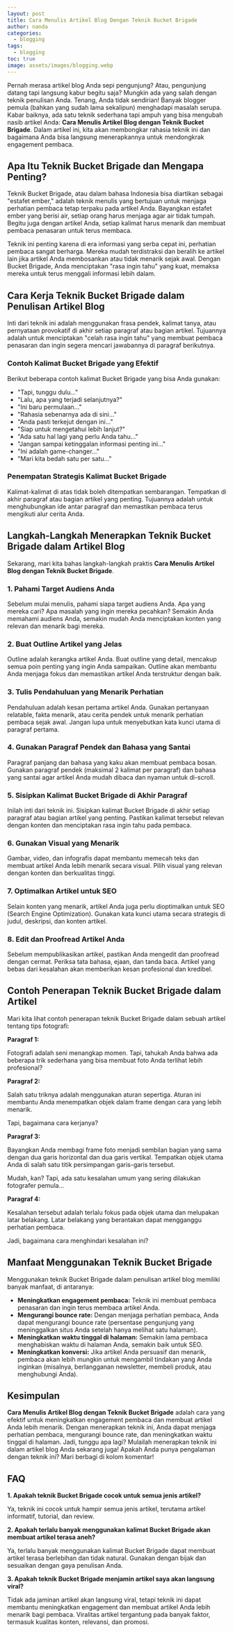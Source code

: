 ```yaml
---
layout: post
title: Cara Menulis Artikel Blog Dengan Teknik Bucket Brigade
author: nanda
categories:
  - blogging
tags:
  - blogging
toc: true
image: assets/images/blogging.webp
---
```



Pernah merasa artikel blog Anda sepi pengunjung? Atau, pengunjung datang tapi langsung kabur begitu saja? Mungkin ada yang salah dengan teknik penulisan Anda. Tenang, Anda tidak sendirian! Banyak blogger pemula (bahkan yang sudah lama sekalipun) menghadapi masalah serupa. Kabar baiknya, ada satu teknik sederhana tapi ampuh yang bisa mengubah nasib artikel Anda: **Cara Menulis Artikel Blog dengan Teknik Bucket Brigade**. Dalam artikel ini, kita akan membongkar rahasia teknik ini dan bagaimana Anda bisa langsung menerapkannya untuk mendongkrak engagement pembaca.

## Apa Itu Teknik Bucket Brigade dan Mengapa Penting?

Teknik Bucket Brigade, atau dalam bahasa Indonesia bisa diartikan sebagai "estafet ember," adalah teknik menulis yang bertujuan untuk menjaga perhatian pembaca tetap terpaku pada artikel Anda. Bayangkan estafet ember yang berisi air, setiap orang harus menjaga agar air tidak tumpah. Begitu juga dengan artikel Anda, setiap kalimat harus menarik dan membuat pembaca penasaran untuk terus membaca.

Teknik ini penting karena di era informasi yang serba cepat ini, perhatian pembaca sangat berharga. Mereka mudah terdistraksi dan beralih ke artikel lain jika artikel Anda membosankan atau tidak menarik sejak awal. Dengan Bucket Brigade, Anda menciptakan "rasa ingin tahu" yang kuat, memaksa mereka untuk terus menggali informasi lebih dalam.

## Cara Kerja Teknik Bucket Brigade dalam Penulisan Artikel Blog

Inti dari teknik ini adalah menggunakan frasa pendek, kalimat tanya, atau pernyataan provokatif di akhir setiap paragraf atau bagian artikel. Tujuannya adalah untuk menciptakan "celah rasa ingin tahu" yang membuat pembaca penasaran dan ingin segera mencari jawabannya di paragraf berikutnya.

### Contoh Kalimat Bucket Brigade yang Efektif

Berikut beberapa contoh kalimat Bucket Brigade yang bisa Anda gunakan:

- "Tapi, tunggu dulu..."
- "Lalu, apa yang terjadi selanjutnya?"
- "Ini baru permulaan..."
- "Rahasia sebenarnya ada di sini..."
- "Anda pasti terkejut dengan ini..."
- "Siap untuk mengetahui lebih lanjut?"
- "Ada satu hal lagi yang perlu Anda tahu..."
- "Jangan sampai ketinggalan informasi penting ini..."
- "Ini adalah game-changer..."
- "Mari kita bedah satu per satu..."

### Penempatan Strategis Kalimat Bucket Brigade

Kalimat-kalimat di atas tidak boleh ditempatkan sembarangan. Tempatkan di akhir paragraf atau bagian artikel yang penting. Tujuannya adalah untuk menghubungkan ide antar paragraf dan memastikan pembaca terus mengikuti alur cerita Anda.

## Langkah-Langkah Menerapkan Teknik Bucket Brigade dalam Artikel Blog

Sekarang, mari kita bahas langkah-langkah praktis **Cara Menulis Artikel Blog dengan Teknik Bucket Brigade**.

### 1\. Pahami Target Audiens Anda

Sebelum mulai menulis, pahami siapa target audiens Anda. Apa yang mereka cari? Apa masalah yang ingin mereka pecahkan? Semakin Anda memahami audiens Anda, semakin mudah Anda menciptakan konten yang relevan dan menarik bagi mereka.

### 2\. Buat Outline Artikel yang Jelas

Outline adalah kerangka artikel Anda. Buat outline yang detail, mencakup semua poin penting yang ingin Anda sampaikan. Outline akan membantu Anda menjaga fokus dan memastikan artikel Anda terstruktur dengan baik.

### 3\. Tulis Pendahuluan yang Menarik Perhatian

Pendahuluan adalah kesan pertama artikel Anda. Gunakan pertanyaan relatable, fakta menarik, atau cerita pendek untuk menarik perhatian pembaca sejak awal. Jangan lupa untuk menyebutkan kata kunci utama di paragraf pertama.

### 4\. Gunakan Paragraf Pendek dan Bahasa yang Santai

Paragraf panjang dan bahasa yang kaku akan membuat pembaca bosan. Gunakan paragraf pendek (maksimal 2 kalimat per paragraf) dan bahasa yang santai agar artikel Anda mudah dibaca dan nyaman untuk di-scroll.

### 5\. Sisipkan Kalimat Bucket Brigade di Akhir Paragraf

Inilah inti dari teknik ini. Sisipkan kalimat Bucket Brigade di akhir setiap paragraf atau bagian artikel yang penting. Pastikan kalimat tersebut relevan dengan konten dan menciptakan rasa ingin tahu pada pembaca.

### 6\. Gunakan Visual yang Menarik

Gambar, video, dan infografis dapat membantu memecah teks dan membuat artikel Anda lebih menarik secara visual. Pilih visual yang relevan dengan konten dan berkualitas tinggi.

### 7\. Optimalkan Artikel untuk SEO

Selain konten yang menarik, artikel Anda juga perlu dioptimalkan untuk SEO (Search Engine Optimization). Gunakan kata kunci utama secara strategis di judul, deskripsi, dan konten artikel.

### 8\. Edit dan Proofread Artikel Anda

Sebelum mempublikasikan artikel, pastikan Anda mengedit dan proofread dengan cermat. Periksa tata bahasa, ejaan, dan tanda baca. Artikel yang bebas dari kesalahan akan memberikan kesan profesional dan kredibel.

## Contoh Penerapan Teknik Bucket Brigade dalam Artikel

Mari kita lihat contoh penerapan teknik Bucket Brigade dalam sebuah artikel tentang tips fotografi:

**Paragraf 1:**

Fotografi adalah seni menangkap momen. Tapi, tahukah Anda bahwa ada beberapa trik sederhana yang bisa membuat foto Anda terlihat lebih profesional?

**Paragraf 2:**

Salah satu triknya adalah menggunakan aturan sepertiga. Aturan ini membantu Anda menempatkan objek dalam frame dengan cara yang lebih menarik.

Tapi, bagaimana cara kerjanya?

**Paragraf 3:**

Bayangkan Anda membagi frame foto menjadi sembilan bagian yang sama dengan dua garis horizontal dan dua garis vertikal. Tempatkan objek utama Anda di salah satu titik persimpangan garis-garis tersebut.

Mudah, kan? Tapi, ada satu kesalahan umum yang sering dilakukan fotografer pemula...

**Paragraf 4:**

Kesalahan tersebut adalah terlalu fokus pada objek utama dan melupakan latar belakang. Latar belakang yang berantakan dapat mengganggu perhatian pembaca.

Jadi, bagaimana cara menghindari kesalahan ini?

## Manfaat Menggunakan Teknik Bucket Brigade

Menggunakan teknik Bucket Brigade dalam penulisan artikel blog memiliki banyak manfaat, di antaranya:

- **Meningkatkan engagement pembaca:** Teknik ini membuat pembaca penasaran dan ingin terus membaca artikel Anda.
- **Mengurangi bounce rate:** Dengan menjaga perhatian pembaca, Anda dapat mengurangi bounce rate (persentase pengunjung yang meninggalkan situs Anda setelah hanya melihat satu halaman).
- **Meningkatkan waktu tinggal di halaman:** Semakin lama pembaca menghabiskan waktu di halaman Anda, semakin baik untuk SEO.
- **Meningkatkan konversi:** Jika artikel Anda persuasif dan menarik, pembaca akan lebih mungkin untuk mengambil tindakan yang Anda inginkan (misalnya, berlangganan newsletter, membeli produk, atau menghubungi Anda).

## Kesimpulan

**Cara Menulis Artikel Blog dengan Teknik Bucket Brigade** adalah cara yang efektif untuk meningkatkan engagement pembaca dan membuat artikel Anda lebih menarik. Dengan menerapkan teknik ini, Anda dapat menjaga perhatian pembaca, mengurangi bounce rate, dan meningkatkan waktu tinggal di halaman. Jadi, tunggu apa lagi? Mulailah menerapkan teknik ini dalam artikel blog Anda sekarang juga! Apakah Anda punya pengalaman dengan teknik ini? Mari berbagi di kolom komentar!

## FAQ

**1\. Apakah teknik Bucket Brigade cocok untuk semua jenis artikel?**

Ya, teknik ini cocok untuk hampir semua jenis artikel, terutama artikel informatif, tutorial, dan review.

**2\. Apakah terlalu banyak menggunakan kalimat Bucket Brigade akan membuat artikel terasa aneh?**

Ya, terlalu banyak menggunakan kalimat Bucket Brigade dapat membuat artikel terasa berlebihan dan tidak natural. Gunakan dengan bijak dan sesuaikan dengan gaya penulisan Anda.

**3\. Apakah teknik Bucket Brigade menjamin artikel saya akan langsung viral?**

Tidak ada jaminan artikel akan langsung viral, tetapi teknik ini dapat membantu meningkatkan engagement dan membuat artikel Anda lebih menarik bagi pembaca. Viralitas artikel tergantung pada banyak faktor, termasuk kualitas konten, relevansi, dan promosi.

